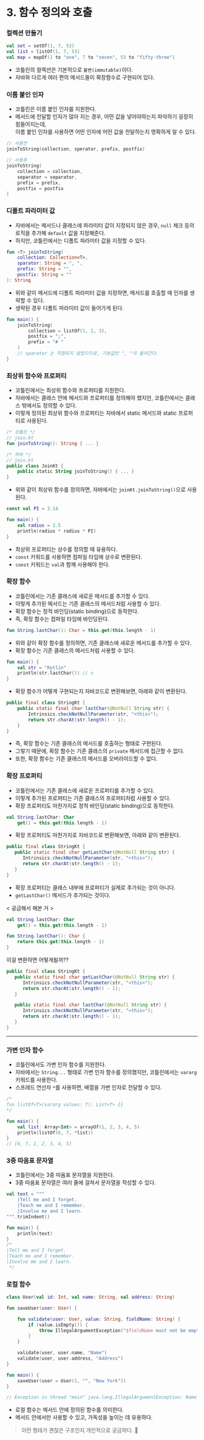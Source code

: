 # 3. 함수 정의와 호출

### 컬렉션 만들기

```kotlin
val set = setOf(1, 7, 53)
val list = listOf(1, 7, 53)
val map = mapOf(1 to "one", 7 to "seven", 53 to "fifty-three")
```

- 코틀린의 컬렉션은 기본적으로 `불변(immutable)`이다.
- 자바와 다르게 여러 편의 메서드들이 확장함수로 구현되어 있다.

### 이름 붙인 인자

- 코틀린은 이름 붙인 인자를 지원한다.
- 메서드에 전달할 인자가 많아 지는 경우, 어떤 값을 넣어야하는지 파악하기 굉장히 힘들어지는데, <br>
    이름 붙인 인자를 사용하면 어떤 인자에 어떤 값을 전달하는지 명확하게 알 수 있다.


```kotlin
// 사용전
joinToString(collection, sperator, prefix, postfix)

// 사용후
joinToString(
    collection = collection,
    separator = separator,
    prefix = prefix,
    postfix = postfix
)
```

### 디폴트 파라미터 값

- 자바에서는 메서드나 클래스에 파라미터 값이 지정되지 않은 경우, `null` 체크 등의 로직을 추가해 `default` 값을 지정해준다.
- 하지만, 코틀린에서는 디폴트 파라미터 값을 지정할 수 있다.

```kotlin
fun <T> joinToString(
    collection: Collection<T>,
    sparator: String = ", ",
    prefix: String = "",
    postfix: String = ""
): String
```

- 위와 같이 메서드에 디폴트 파라미터 값을 지정하면, 메서드를 호출할 때 인자를 생략할 수 있다.
- 생략된 경우 디폴트 파라미터 값이 들어가게 된다.

```kotlin
fun main() {
    joinToString(
        collection = listOf(1, 2, 3),
        postfix = ";",
        prefix = "# "
    )
    // sparator 는 지정되지 않았으므로, 기본값인 ", "이 들어간다.
}
```

### 최상위 함수와 프로퍼티

- 코틀린에서는 최상위 함수와 프로퍼티를 지원한다.
- 자바에서는 클래스 안에 메서드와 프로퍼티를 정의해야 했지만, 코틀린에서는 클래스 밖에서도 정의할 수 있다.
- 이렇게 정의된 최상위 함수와 프로퍼티는 자바에서 static 메서드와 static 프로퍼티로 사용된다.

```kotlin
/* 코틀린 */
// join.kt
fun joinToString(): String { ... }

/* 자바 */
// join.kt
public class JoinKt {
    public static String joinToString() { ... }
}
```

- 위와 같이 최상위 함수를 정의하면, 자바에서는 `joinKt.joinToString()`으로 사용된다.


```kotlin
const val PI = 3.14

fun main() {
    val radius = 2.5
    println(radius * radius * PI)
}
```
- 최상위 프로퍼티는 상수를 정의할 때 유용하다.
- `const` 키워드를 사용하면 컴파일 타임에 상수로 변환된다.
- `const` 키워드는 `val`과 함께 사용해야 한다.

### 확장 함수

- 코틀린에서는 기존 클래스에 새로운 메서드를 추가할 수 있다.
- 이렇게 추가된 메서드는 기존 클래스의 메서드처럼 사용할 수 있다.
- 확장 함수는 정적 바인딩(static binding)으로 동작한다.
- 즉, 확장 함수는 컴파일 타임에 바인딩된다.

```kotlin
fun String.lastChar(): Char = this.get(this.length - 1)
```

- 위와 같이 확장 함수를 정의하면, 기존 클래스에 새로운 메서드를 추가할 수 있다.
- 확장 함수는 기존 클래스의 메서드처럼 사용할 수 있다.

```kotlin
fun main() {
    val str = "Kotlin"
    println(str.lastChar()) // n
}
```

- 확장 함수가 어떻게 구현되는지 자바코드로 변환해보면, 아래와 같이 변환된다.

```java
public final class StringKt {
    public static final char lastChar(@NotNull String str) {
        Intrinsics.checkNotNullParameter(str, "<this>");
        return str.charAt(str.length() - 1);
    }
}
```

- 즉, 확장 함수는 기존 클래스의 메서드를 호출하는 형태로 구현된다.
- 그렇기 때문에, 확장 함수는 기존 클래스의 `private` 메서드에 접근할 수 없다.
- 또한, 확장 함수는 기존 클래스의 메서드를 오버라이드할 수 없다.


### 확장 프로퍼티

- 코틀린에서는 기존 클래스에 새로운 프로퍼티를 추가할 수 있다.
- 이렇게 추가된 프로퍼티는 기존 클래스의 프로퍼티처럼 사용할 수 있다.
- 확장 프로퍼티도 마찬가지로 정적 바인딩(static binding)으로 동작한다.

```kotlin
val String.lastChar: Char
    get() = this.get(this.length - 1)
```

- 확장 프로퍼티도 마찬가지로 자바코드로 변환해보면, 아래와 같이 변환된다.

```java
public final class StringKt {
   public static final char getLastChar(@NotNull String str) {
      Intrinsics.checkNotNullParameter(str, "<this>");
      return str.charAt(str.length() - 1);
   }
}
```

- 확장 프로퍼티는 클래스 내부에 프로퍼티가 실제로 추가되는 것이 아니다.
- `getLastChar()` 메서드가 추가되는 것이다.

< 궁금해서 해본 거 >

```kotlin
val String.lastChar: Char
    get() = this.get(this.length - 1)

fun String.lastChar(): Char {
    return this.get(this.length - 1)
}
```

이걸 변환하면 어떻게될까??

```java
public final class StringKt {
   public static final char getLastChar(@NotNull String str) {
      Intrinsics.checkNotNullParameter(str, "<this>");
      return str.charAt(str.length() - 1);
   }

   public static final char lastChar(@NotNull String str) {
      Intrinsics.checkNotNullParameter(str, "<this>");
      return str.charAt(str.length() - 1);
   }
}
```

---

### 가변 인자 함수

- 코틀린에서도 가변 인자 함수를 지원한다.
- 자바에서는 `String...` 형태로 가변 인자 함수를 정의했지만, 코틀린에서는 `vararg` 키워드를 사용한다.
- 스프레드 연산자 `*`를 사용하면, 배열을 가변 인자로 전달할 수 있다.

```kotlin
/*
fun listOf<T>(vararg values: T): List<T> {}
*/

fun main() {
    val list: Array<Int> = arrayOf(1, 2, 3, 4, 5)
    println(listOf(6, 7, *list))
}
// [6, 7, 1, 2, 3, 4, 5]

```

### 3중 따옴표 문자열

- 코틀린에서는 3중 따옴표 문자열을 지원한다.
- 3중 따옴표 문자열은 여러 줄에 걸쳐서 문자열을 작성할 수 있다.

```kotlin
val text = """
    |Tell me and I forget.
    |Teach me and I remember.
    |Involve me and I learn.
""".trimIndent()

fun main() {
    println(text)
}
/*
|Tell me and I forget.
|Teach me and I remember.
|Involve me and I learn.
 */
```

### 로컬 함수


```kotlin
class User(val id: Int, val name: String, val address: String)

fun saveUser(user: User) {

    fun validate(user: User, value: String, fieldName: String) {
        if (value.isEmpty()) {
            throw IllegalArgumentException("$fieldName must not be empty")
        }
    }

    validate(user, user.name, "Name")
    validate(user, user.address, "Address")
}

fun main() {
    saveUser(user = User(1, "", "New York"))
}

// Exception in thread "main" java.lang.IllegalArgumentException: Name must not be empty
```

- 로컬 함수는 메서드 안에 정의된 함수를 의미한다.
- 메서드 안에서만 사용할 수 있고, 가독성을 높이는 데 유용하다.

> 이런 형태가 괜찮은 구조인지 개인적으로 궁금하다. 🤔

